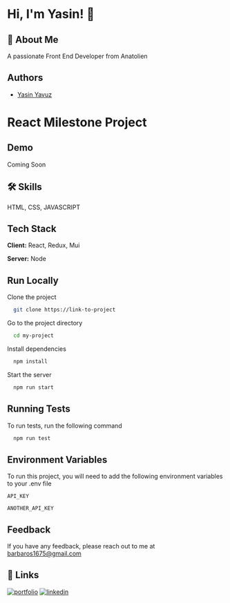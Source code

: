 
# Hi, I'm Yasin! 👋


## 🚀 About Me
A passionate Front End Developer from Anatolien


## Authors
- [Yasin Yavuz](https://github.com/barbaros163)


# React Milestone Project


## Demo
Coming Soon
## 🛠 Skills
HTML, CSS, JAVASCRIPT


## Tech Stack

**Client:** React, Redux, Mui

**Server:** Node


## Run Locally

Clone the project

```bash
  git clone https://link-to-project
```

Go to the project directory

```bash
  cd my-project
```

Install dependencies

```bash
  npm install
```

Start the server

```bash
  npm run start
```


## Running Tests

To run tests, run the following command

```bash
  npm run test
```


## Environment Variables

To run this project, you will need to add the following environment variables to your .env file

`API_KEY`

`ANOTHER_API_KEY`


## Feedback

If you have any feedback, please reach out to me at barbaros1675@gmail.com


## 🔗 Links
[![portfolio](https://img.shields.io/badge/my_portfolio-000?style=for-the-badge&logo=ko-fi&logoColor=white)](https://published-projects.netlify.app/)
[![linkedin](https://img.shields.io/badge/linkedin-0A66C2?style=for-the-badge&logo=linkedin&logoColor=white)](https://www.linkedin.com/in/yasin-yavuz-/)


